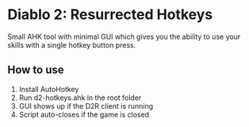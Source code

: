# Diablo 2: Resurrected Hotkeys

Small AHK tool with minimal GUI which gives you the ability to use your skills with a single hotkey button press.

## How to use

1. Install AutoHotkey
2. Run d2-hotkeys.ahk in the root folder
3. GUI shows up if the D2R client is running
4. Script auto-closes if the game is closed